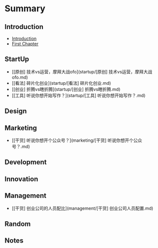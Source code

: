 # Summary

## Introduction

* [Introduction](README.md)
* [First Chapter](chapter1.md)

## StartUp

* [\[原创\] 技术vs运营，摩拜大战ofo](startup/[原创] 技术vs运营，摩拜大战ofo.md)
* [\[看法\] 碎片化创业](startup/[看法] 碎片化创业.md)
* [\[创业\] 折腾vs瞎折腾](startup/[创业] 折腾vs瞎折腾.md)
* [\[工具\] 听说你想开始写作？](startup/[工具] 听说你想开始写作？.md)

## Design

## Marketing

* [\[干货\] 听说你想开个公众号？](marketing/[干货] 听说你想开个公众号？.md)

## Development

## Innovation

## Management

* [\[干货\] 创业公司的人员配比](management/[干货] 创业公司人员配置.md)

## Random

## Notes


